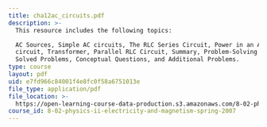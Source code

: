 ```yaml
---
title: cha12ac_circuits.pdf
description: >-
  This resource includes the following topics:

  AC Sources, Simple AC circuits, The RLC Series Circuit, Power in an AC
  circuit, Transformer, Parallel RLC Circuit, Summary, Problem-Solving Tips,
  Solved Problems, Conceptual Questions, and Additional Problems.
type: course
layout: pdf
uid: e7fd966c84001f4e8fc0f58a6751013e
file_type: application/pdf
file_location: >-
  https://open-learning-course-data-production.s3.amazonaws.com/8-02-physics-ii-electricity-and-magnetism-spring-2007/e7fd966c84001f4e8fc0f58a6751013e_cha12ac_circuits.pdf
course_id: 8-02-physics-ii-electricity-and-magnetism-spring-2007
---
```

